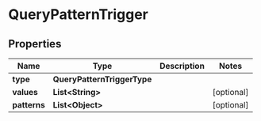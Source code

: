 

# QueryPatternTrigger


## Properties

| Name | Type | Description | Notes |
|------------ | ------------- | ------------- | -------------|
|**type** | **QueryPatternTriggerType** |  |  |
|**values** | **List&lt;String&gt;** |  |  [optional] |
|**patterns** | **List&lt;Object&gt;** |  |  [optional] |



